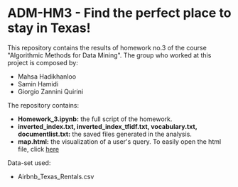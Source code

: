 # ADM-HM3 - Find the perfect place to stay in Texas! 
This repository contains the results of homework no.3 of the course "Algorithmic Methods for Data Mining". The group who worked at this project is composed by:
 
 - Mahsa Hadikhanloo
 - Samin Hamidi
 - Giorgio Zannini Quirini
 
 
 The repository contains:

- __Homework_3.ipynb:__ the full script of the homework.
- __inverted_index.txt, inverted_index_tfidf.txt, vocabulary.txt, documentlist.txt:__ the saved files generated in the analysis.
- __map.html:__ the visualization of a user's query.  To easily open the html file, click [here](https://giorgiozannini.github.io/map.html)


Data-set used: 
   - Airbnb_Texas_Rentals.csv

